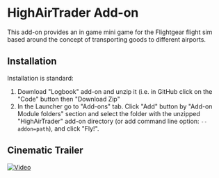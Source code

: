 # HighAirTrader Add-on

This add-on provides an in game mini game for the Flightgear flight sim
based around the concept of transporting goods to different airports.

## Installation

Installation is standard:

1. Download "Logbook" add-on and unzip it (i.e. in GitHub click on the "Code" 
   button then "Download Zip"
2. In the Launcher go to "Add-ons" tab. Click "Add" button by "Add-on Module folders" 
   section and select the folder with the unzipped "HighAirTrader" add-on directory 
   (or add command line option: `--addon=path`), and click "Fly!".

## Cinematic Trailer
[![Video](https://img.youtube.com/vi/mouhkIRHh_k/maxresdefault.jpg)](https://www.youtube.com/watch?v=mouhkIRHh_k)

